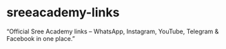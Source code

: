 # sreeacademy-links
“Official Sree Academy links – WhatsApp, Instagram, YouTube, Telegram &amp; Facebook in one place.”
